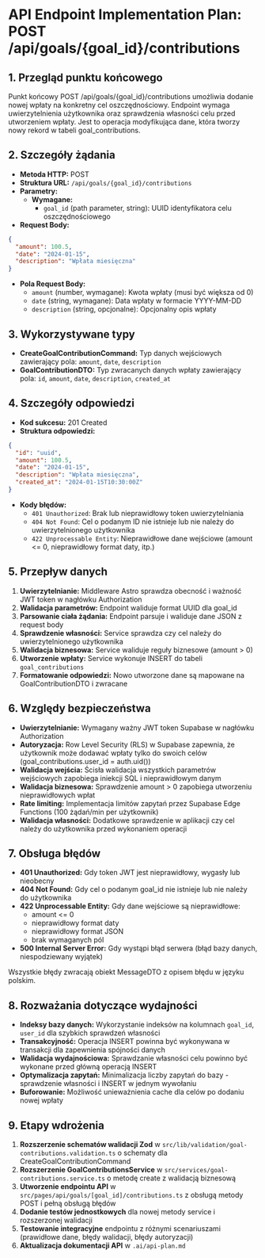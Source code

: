 # API Endpoint Implementation Plan: POST /api/goals/{goal_id}/contributions

## 1. Przegląd punktu końcowego

Punkt końcowy POST /api/goals/{goal_id}/contributions umożliwia dodanie nowej wpłaty na konkretny cel oszczędnościowy. Endpoint wymaga uwierzytelnienia użytkownika oraz sprawdzenia własności celu przed utworzeniem wpłaty. Jest to operacja modyfikująca dane, która tworzy nowy rekord w tabeli goal_contributions.

## 2. Szczegóły żądania

- **Metoda HTTP:** POST
- **Struktura URL:** `/api/goals/{goal_id}/contributions`
- **Parametry:**
  - **Wymagane:**
    - `goal_id` (path parameter, string): UUID identyfikatora celu oszczędnościowego
- **Request Body:**

```json
{
  "amount": 100.5,
  "date": "2024-01-15",
  "description": "Wpłata miesięczna"
}
```

- **Pola Request Body:**
  - `amount` (number, wymagane): Kwota wpłaty (musi być większa od 0)
  - `date` (string, wymagane): Data wpłaty w formacie YYYY-MM-DD
  - `description` (string, opcjonalne): Opcjonalny opis wpłaty

## 3. Wykorzystywane typy

- **CreateGoalContributionCommand:** Typ danych wejściowych zawierający pola: `amount`, `date`, `description`
- **GoalContributionDTO:** Typ zwracanych danych wpłaty zawierający pola: `id`, `amount`, `date`, `description`, `created_at`

## 4. Szczegóły odpowiedzi

- **Kod sukcesu:** 201 Created
- **Struktura odpowiedzi:**

```json
{
  "id": "uuid",
  "amount": 100.5,
  "date": "2024-01-15",
  "description": "Wpłata miesięczna",
  "created_at": "2024-01-15T10:30:00Z"
}
```

- **Kody błędów:**
  - `401 Unauthorized`: Brak lub nieprawidłowy token uwierzytelniania
  - `404 Not Found`: Cel o podanym ID nie istnieje lub nie należy do uwierzytelnionego użytkownika
  - `422 Unprocessable Entity`: Nieprawidłowe dane wejściowe (amount <= 0, nieprawidłowy format daty, itp.)

## 5. Przepływ danych

1. **Uwierzytelnianie:** Middleware Astro sprawdza obecność i ważność JWT token w nagłówku Authorization
2. **Walidacja parametrów:** Endpoint waliduje format UUID dla goal_id
3. **Parsowanie ciała żądania:** Endpoint parsuje i waliduje dane JSON z request body
4. **Sprawdzenie własności:** Service sprawdza czy cel należy do uwierzytelnionego użytkownika
5. **Walidacja biznesowa:** Service waliduje reguły biznesowe (amount > 0)
6. **Utworzenie wpłaty:** Service wykonuje INSERT do tabeli `goal_contributions`
7. **Formatowanie odpowiedzi:** Nowo utworzone dane są mapowane na GoalContributionDTO i zwracane

## 6. Względy bezpieczeństwa

- **Uwierzytelnianie:** Wymagany ważny JWT token Supabase w nagłówku Authorization
- **Autoryzacja:** Row Level Security (RLS) w Supabase zapewnia, że użytkownik może dodawać wpłaty tylko do swoich celów (goal_contributions.user_id = auth.uid())
- **Walidacja wejścia:** Ścisła walidacja wszystkich parametrów wejściowych zapobiega iniekcji SQL i nieprawidłowym danym
- **Walidacja biznesowa:** Sprawdzenie amount > 0 zapobiega utworzeniu nieprawidłowych wpłat
- **Rate limiting:** Implementacja limitów zapytań przez Supabase Edge Functions (100 żądań/min per użytkownik)
- **Walidacja własności:** Dodatkowe sprawdzenie w aplikacji czy cel należy do użytkownika przed wykonaniem operacji

## 7. Obsługa błędów

- **401 Unauthorized:** Gdy token JWT jest nieprawidłowy, wygasły lub nieobecny
- **404 Not Found:** Gdy cel o podanym goal_id nie istnieje lub nie należy do użytkownika
- **422 Unprocessable Entity:** Gdy dane wejściowe są nieprawidłowe:
  - amount <= 0
  - nieprawidłowy format daty
  - nieprawidłowy format JSON
  - brak wymaganych pól
- **500 Internal Server Error:** Gdy wystąpi błąd serwera (błąd bazy danych, niespodziewany wyjątek)

Wszystkie błędy zwracają obiekt MessageDTO z opisem błędu w języku polskim.

## 8. Rozważania dotyczące wydajności

- **Indeksy bazy danych:** Wykorzystanie indeksów na kolumnach `goal_id`, `user_id` dla szybkich sprawdzeń własności
- **Transakcyjność:** Operacja INSERT powinna być wykonywana w transakcji dla zapewnienia spójności danych
- **Walidacja wydajnościowa:** Sprawdzanie własności celu powinno być wykonane przed główną operacją INSERT
- **Optymalizacja zapytań:** Minimalizacja liczby zapytań do bazy - sprawdzenie własności i INSERT w jednym wywołaniu
- **Buforowanie:** Możliwość unieważnienia cache dla celów po dodaniu nowej wpłaty

## 9. Etapy wdrożenia

1. **Rozszerzenie schematów walidacji Zod** w `src/lib/validation/goal-contributions.validation.ts` o schematy dla CreateGoalContributionCommand
2. **Rozszerzenie GoalContributionsService** w `src/services/goal-contributions.service.ts` o metodę create z walidacją biznesową
3. **Utworzenie endpointu API** w `src/pages/api/goals/[goal_id]/contributions.ts` z obsługą metody POST i pełną obsługą błędów
4. **Dodanie testów jednostkowych** dla nowej metody service i rozszerzonej walidacji
5. **Testowanie integracyjne** endpointu z różnymi scenariuszami (prawidłowe dane, błędy walidacji, błędy autoryzacji)
6. **Aktualizacja dokumentacji API** w `.ai/api-plan.md`
